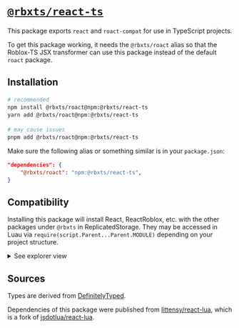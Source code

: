 # [`@rbxts/react-ts`](https://www.npmjs.com/package/@rbxts/react-ts)

This package exports `react` and `roact-compat` for use in TypeScript projects.

To get this package working, it needs the `@rbxts/roact` alias so that the Roblox-TS JSX transformer can use this package instead of the default `roact` package.

## Installation

```bash
# recommended
npm install @rbxts/roact@npm:@rbxts/react-ts
yarn add @rbxts/roact@npm:@rbxts/react-ts

# may cause issues
pnpm add @rbxts/roact@npm:@rbxts/react-ts
```

Make sure the following alias or something similar is in your `package.json`:

```json
"dependencies": {
    "@rbxts/roact": "npm:@rbxts/react-ts",
}
```

## Compatibility

Installing this package will install React, ReactRoblox, etc. with the other packages under `@rbxts` in ReplicatedStorage. They may be accessed in Luau via `require(script.Parent...Parent.MODULE)` depending on your project structure.

<details>
    <summary>See explorer view</summary>
    <img src="images/compatibility.png" width="200">
</details>

## Sources

Types are derived from [DefinitelyTyped](https://github.com/DefinitelyTyped/DefinitelyTyped/blob/master/types/react/v17/index.d.ts).

Dependencies of this package were published from [littensy/react-lua](https://github.com/littensy/rbxts-react), which is a fork of [jsdotlua/react-lua](https://github.com/jsdotlua/react-lua).
